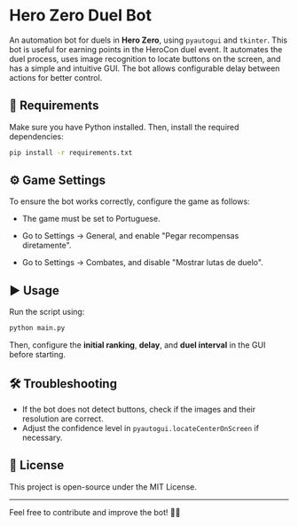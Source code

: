 # Hero Zero Duel Bot

An automation bot for duels in **Hero Zero**, using `pyautogui` and `tkinter`. This bot is useful for earning points in the HeroCon duel event. It automates the duel process, uses image recognition to locate buttons on the screen, and has a simple and intuitive GUI. The bot allows configurable delay between actions for better control.


## 📌 Requirements

Make sure you have Python installed. Then, install the required dependencies:

```sh
pip install -r requirements.txt
```

## ⚙️ Game Settings

To ensure the bot works correctly, configure the game as follows:

- The game must be set to Portuguese.

- Go to Settings -> General, and enable "Pegar recompensas diretamente".

- Go to Settings -> Combates, and disable "Mostrar lutas de duelo".

## ▶️ Usage

Run the script using:

```sh
python main.py
```

Then, configure the **initial ranking**, **delay**, and **duel interval** in the GUI before starting.

## 🛠 Troubleshooting

- If the bot does not detect buttons, check if the images and their resolution are correct.
- Adjust the confidence level in `pyautogui.locateCenterOnScreen` if necessary.

## 📜 License

This project is open-source under the MIT License.

---

Feel free to contribute and improve the bot! 🤖🔥

